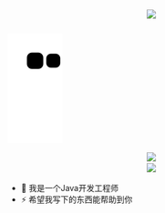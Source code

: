 
<h1 align="center"> <a href="https://sunguoqi.com/"> <img src="https://readme-typing-svg.herokuapp.com/?lines=你好！很高兴你点开了我的主页&center=true&size=27"> </a> </h1>

![](https://raw.githubusercontent.com/rangang/rangang/main/assets/github-contribution-grid-snake.svg)              

<!-- 贪吃蛇代码贡献图 -->
<div align="center"><img src="https://cdn.jsdelivr.net/gh/rangang/rangang/github-contribution-grid-snake.svg" /></div>

<div align="center"> <img src="https://activity-graph.herokuapp.com/graph?username=rangang&theme=xcode" /> </div>




- 🔭 我是一个Java开发工程师
- ⚡ 希望我写下的东西能帮助到你



